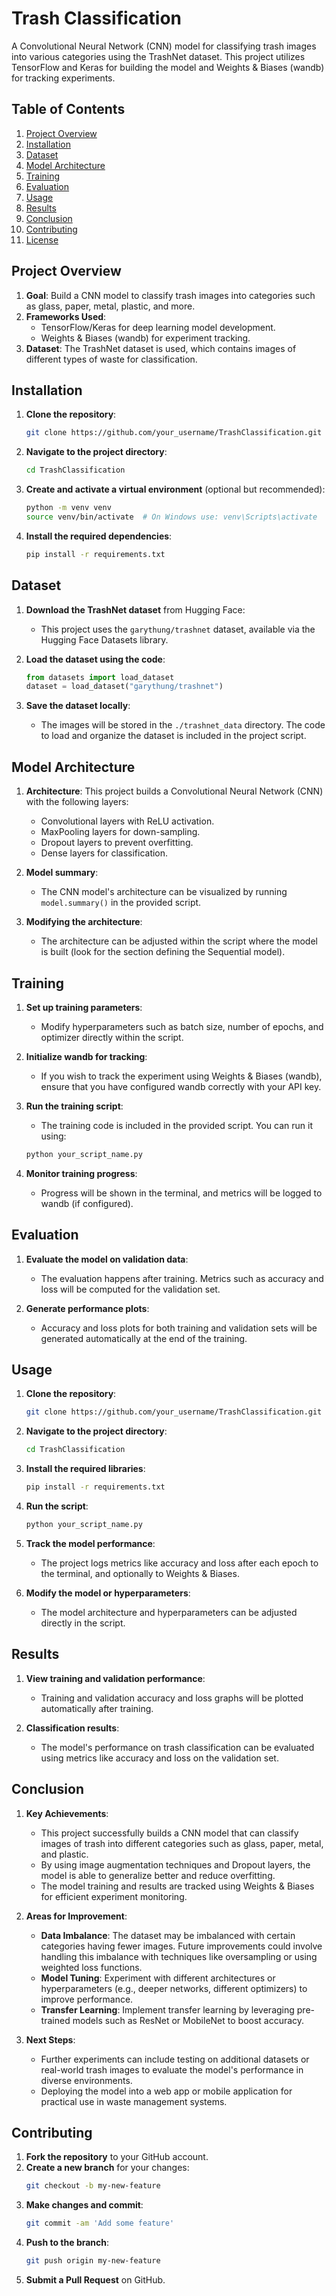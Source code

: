 # Trash Classification

A Convolutional Neural Network (CNN) model for classifying trash images into various categories using the TrashNet dataset. This project utilizes TensorFlow and Keras for building the model and Weights & Biases (wandb) for tracking experiments.

## Table of Contents
1. [Project Overview](#project-overview)
2. [Installation](#installation)
3. [Dataset](#dataset)
4. [Model Architecture](#model-architecture)
5. [Training](#training)
6. [Evaluation](#evaluation)
7. [Usage](#usage)
8. [Results](#results)
9. [Conclusion](#conclusion)
10. [Contributing](#contributing)
11. [License](#license)

## Project Overview

1. **Goal**: Build a CNN model to classify trash images into categories such as glass, paper, metal, plastic, and more.
2. **Frameworks Used**: 
    - TensorFlow/Keras for deep learning model development.
    - Weights & Biases (wandb) for experiment tracking.
3. **Dataset**: The TrashNet dataset is used, which contains images of different types of waste for classification.

## Installation

1. **Clone the repository**:
    ```bash
    git clone https://github.com/your_username/TrashClassification.git
    ```

2. **Navigate to the project directory**:
    ```bash
    cd TrashClassification
    ```

3. **Create and activate a virtual environment** (optional but recommended):
    ```bash
    python -m venv venv
    source venv/bin/activate  # On Windows use: venv\Scripts\activate
    ```

4. **Install the required dependencies**:
    ```bash
    pip install -r requirements.txt
    ```

## Dataset

1. **Download the TrashNet dataset** from Hugging Face:
    - This project uses the `garythung/trashnet` dataset, available via the Hugging Face Datasets library.

2. **Load the dataset using the code**:
    ```python
    from datasets import load_dataset
    dataset = load_dataset("garythung/trashnet")
    ```

3. **Save the dataset locally**:
    - The images will be stored in the `./trashnet_data` directory. The code to load and organize the dataset is included in the project script.

## Model Architecture

1. **Architecture**: This project builds a Convolutional Neural Network (CNN) with the following layers:
    - Convolutional layers with ReLU activation.
    - MaxPooling layers for down-sampling.
    - Dropout layers to prevent overfitting.
    - Dense layers for classification.
    
2. **Model summary**:
    - The CNN model's architecture can be visualized by running `model.summary()` in the provided script.

3. **Modifying the architecture**:
    - The architecture can be adjusted within the script where the model is built (look for the section defining the Sequential model).

## Training

1. **Set up training parameters**:
    - Modify hyperparameters such as batch size, number of epochs, and optimizer directly within the script.

2. **Initialize wandb for tracking**:
    - If you wish to track the experiment using Weights & Biases (wandb), ensure that you have configured wandb correctly with your API key.

3. **Run the training script**:
    - The training code is included in the provided script. You can run it using:
    ```bash
    python your_script_name.py
    ```

4. **Monitor training progress**:
    - Progress will be shown in the terminal, and metrics will be logged to wandb (if configured).

## Evaluation

1. **Evaluate the model on validation data**:
    - The evaluation happens after training. Metrics such as accuracy and loss will be computed for the validation set.

2. **Generate performance plots**:
    - Accuracy and loss plots for both training and validation sets will be generated automatically at the end of the training.

## Usage

1. **Clone the repository**:
    ```bash
    git clone https://github.com/your_username/TrashClassification.git
    ```

2. **Navigate to the project directory**:
    ```bash
    cd TrashClassification
    ```

3. **Install the required libraries**:
    ```bash
    pip install -r requirements.txt
    ```

4. **Run the script**:
    ```bash
    python your_script_name.py
    ```

5. **Track the model performance**:
    - The project logs metrics like accuracy and loss after each epoch to the terminal, and optionally to Weights & Biases.

6. **Modify the model or hyperparameters**:
    - The model architecture and hyperparameters can be adjusted directly in the script.

## Results

1. **View training and validation performance**:
    - Training and validation accuracy and loss graphs will be plotted automatically after training.

2. **Classification results**:
    - The model's performance on trash classification can be evaluated using metrics like accuracy and loss on the validation set.

## Conclusion

1. **Key Achievements**:
    - This project successfully builds a CNN model that can classify images of trash into different categories such as glass, paper, metal, and plastic.
    - By using image augmentation techniques and Dropout layers, the model is able to generalize better and reduce overfitting.
    - The model training and results are tracked using Weights & Biases for efficient experiment monitoring.

2. **Areas for Improvement**:
    - **Data Imbalance**: The dataset may be imbalanced with certain categories having fewer images. Future improvements could involve handling this imbalance with techniques like oversampling or using weighted loss functions.
    - **Model Tuning**: Experiment with different architectures or hyperparameters (e.g., deeper networks, different optimizers) to improve performance.
    - **Transfer Learning**: Implement transfer learning by leveraging pre-trained models such as ResNet or MobileNet to boost accuracy.

3. **Next Steps**:
    - Further experiments can include testing on additional datasets or real-world trash images to evaluate the model's performance in diverse environments.
    - Deploying the model into a web app or mobile application for practical use in waste management systems.

## Contributing

1. **Fork the repository** to your GitHub account.
2. **Create a new branch** for your changes:
    ```bash
    git checkout -b my-new-feature
    ```
3. **Make changes and commit**:
    ```bash
    git commit -am 'Add some feature'
    ```
4. **Push to the branch**:
    ```bash
    git push origin my-new-feature
    ```
5. **Submit a Pull Request** on GitHub.


